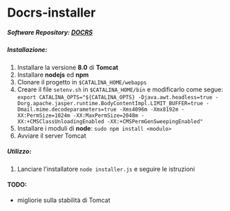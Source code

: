 # Docrs-installer
##### Software Repository: [DOCRS](https://github.com/InteractSpa/docrs)
##### Installazione:
1. Installare la versione **8.0** di **Tomcat**
2. Installare **nodejs** ed **npm**
3. Clonare il progetto in `$CATALINA_HOME/webapps`
4. Creare il file `setenv.sh` in `$CATALINA_HOME/bin` e modificarlo come segue: `export CATALINA_OPTS="${CATALINA_OPTS} -Djava.awt.headless=true -Dorg.apache.jasper.runtime.BodyContentImpl.LIMIT_BUFFER=true -Dmail.mime.decodeparameters=true -Xms4096m -Xmx8192m -XX:PermSize=1024m -XX:MaxPermSize=2048m -XX:+CMSClassUnloadingEnabled -XX:+CMSPermGenSweepingEnabled"`
5. Installare i moduli di **node**: `sudo npm install <modulo>`
6. Avviare il server Tomcat

##### Utilizzo:
1. Lanciare l'installatore `node installer.js` e seguire le istruzioni

#### TODO:
  * migliorie sulla stabilità di Tomcat
